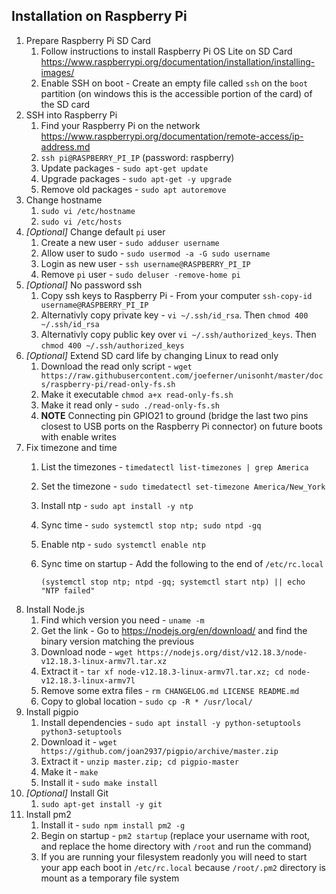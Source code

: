 ## Installation on Raspberry Pi

1. Prepare Raspberry Pi SD Card
    1. Follow instructions to install Raspberry Pi OS Lite on SD Card https://www.raspberrypi.org/documentation/installation/installing-images/
    1. Enable SSH on boot - Create an empty file called `ssh` on the `boot` partition (on windows this is the accessible portion of the card) of the SD card
1. SSH into Raspberry Pi
    1. Find your Raspberry Pi on the network https://www.raspberrypi.org/documentation/remote-access/ip-address.md
    1. `ssh pi@RASPBERRY_PI_IP` (password: raspberry)
    1. Update packages - `sudo apt-get update`
    1. Upgrade packages - `sudo apt-get -y upgrade`
    1. Remove old packages - `sudo apt autoremove`
1. Change hostname
    1. `sudo vi /etc/hostname`
    1. `sudo vi /etc/hosts`
1. *[Optional]* Change default `pi` user
    1. Create a new user - `sudo adduser username`
    1. Allow user to sudo - `sudo usermod -a -G sudo username`
    1. Login as new user - `ssh username@RASPBERRY_PI_IP`
    1. Remove `pi` user - `sudo deluser -remove-home pi`
1. *[Optional]* No password ssh
    1. Copy ssh keys to Raspberry Pi - From your computer `ssh-copy-id username@RASPBERRY_PI_IP`
    1. Alternativly copy private key - `vi ~/.ssh/id_rsa`. Then `chmod 400 ~/.ssh/id_rsa`
    1. Alternativly copy public key over `vi ~/.ssh/authorized_keys`. Then `chmod 400 ~/.ssh/authorized_keys`
1. *[Optional]* Extend SD card life by changing Linux to read only
    1. Download the read only script - `wget https://raw.githubusercontent.com/joeferner/unisonht/master/docs/raspberry-pi/read-only-fs.sh`
    1. Make it executable `chmod a+x read-only-fs.sh`
    1. Make it read only - `sudo ./read-only-fs.sh`
    1. **NOTE** Connecting pin GPIO21 to ground (bridge the last two pins closest to USB ports on the Raspberry Pi connector) on future boots with enable writes
1. Fix timezone and time
    1. List the timezones - `timedatectl list-timezones | grep America`
    1. Set the timezone - `sudo timedatectl set-timezone America/New_York`
    1. Install ntp - `sudo apt install -y ntp`
    1. Sync time - `sudo systemctl stop ntp; sudo ntpd -gq`
    1. Enable ntp - `sudo systemctl enable ntp`
    1. Sync time on startup - Add the following to the end of `/etc/rc.local`
    
           (systemctl stop ntp; ntpd -gq; systemctl start ntp) || echo "NTP failed"
    
1. Install Node.js
    1. Find which version you need - `uname -m`
    1. Get the link - Go to https://nodejs.org/en/download/ and find the binary version matching the previous
    1. Download node - `wget https://nodejs.org/dist/v12.18.3/node-v12.18.3-linux-armv7l.tar.xz`
    1. Extract it - `tar xf node-v12.18.3-linux-armv7l.tar.xz; cd node-v12.18.3-linux-armv7l`
    1. Remove some extra files - `rm CHANGELOG.md LICENSE README.md`
    1. Copy to global location - `sudo cp -R * /usr/local/`
1. Install pigpio
    1. Install dependencies - `sudo apt install -y python-setuptools python3-setuptools`
    1. Download it - `wget https://github.com/joan2937/pigpio/archive/master.zip`
    1. Extract it - `unzip master.zip; cd pigpio-master`
    1. Make it - `make`
    1. Install it - `sudo make install`
1. *[Optional]* Install Git
    1. `sudo apt-get install -y git`
1. Install pm2
    1. Install it - `sudo npm install pm2 -g`
    1. Begin on startup - `pm2 startup` (replace your username with root, and replace the home directory with `/root` and run the command)
    1. If you are running your filesystem readonly you will need to start your app each boot in `/etc/rc.local` because `/root/.pm2` directory is mount as a temporary file system
